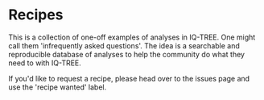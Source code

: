 # Recipes

This is a collection of one-off examples of analyses in IQ-TREE. One might call them 'infrequently asked questions'. The idea is a searchable and reproducible database of analyses to help the community do what they need to with IQ-TREE.

If you'd like to request a recipe, please head over to the issues page and use the 'recipe wanted' label.

    


